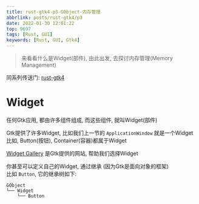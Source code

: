 ```yaml
---
title: rust-gtk4-p3-GObject-内存管理
abbrlink: posts/rust-gtk4/p3
date: 2022-01-30 12:01:22
top: 9697
tags: [Rust, GUI]
keywords: [Rust, GUI, Gtk4]
---
```

> 来看看什么是Widget(部件), 由此出发, 去探讨内存管理(Memory Management)
<!-- more -->

同系列传送门: [rust-gtk4](/categories/rust-gtk4)

# Widget
任何Gtk应用, 都由许多组件组成, 而这些组件, 就叫Widget(部件)  

Gtk提供了许多Widget, 比如我们上一节的 `ApplicationWindow` 就是一个Widget  
比如, Button(按钮), Container(容器)都属于Widget  

[Widget Gallery](https://docs.gtk.org/gtk4/visual_index.html) 是Gtk提供的网站, 帮助我们选择Widget  

你甚至可以定义自己的Widget, 通过继承 (因为Gtk是面向对象的框架)  
比如 `Button`, 它的继承树如下:  

```
GObject
└── Widget
    └── Button
```